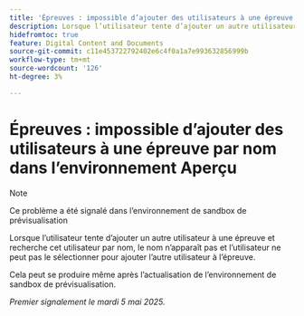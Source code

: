 ```yaml
---
title: 'Épreuves : impossible d’ajouter des utilisateurs à une épreuve par nom dans l’environnement Aperçu'
description: Lorsque l’utilisateur tente d’ajouter un autre utilisateur à une épreuve et recherche cet utilisateur par nom, le nom n’apparaît pas et l’utilisateur ne peut pas le sélectionner pour ajouter l’autre utilisateur à l’épreuve.
hidefromtoc: true
feature: Digital Content and Documents
source-git-commit: c11e453722792402e6c4f0a1a7e993632856999b
workflow-type: tm+mt
source-wordcount: '126'
ht-degree: 3%

---
```



# Épreuves : impossible d’ajouter des utilisateurs à une épreuve par nom dans l’environnement Aperçu

>[!NOTE]
>
>Ce problème a été signalé dans l’environnement de sandbox de prévisualisation

Lorsque l’utilisateur tente d’ajouter un autre utilisateur à une épreuve et recherche cet utilisateur par nom, le nom n’apparaît pas et l’utilisateur ne peut pas le sélectionner pour ajouter l’autre utilisateur à l’épreuve.

Cela peut se produire même après l’actualisation de l’environnement de sandbox de prévisualisation.

_Premier signalement le mardi 5 mai 2025._
